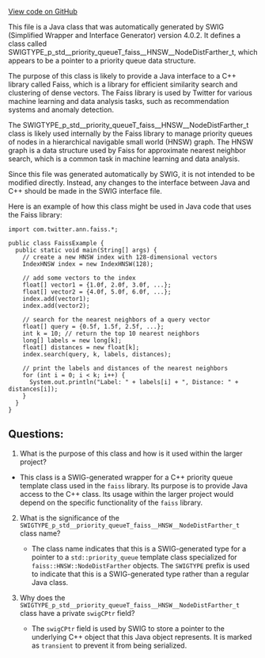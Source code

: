 [View code on GitHub](https://github.com/misbahsy/the-algorithm/ann/src/main/java/com/twitter/ann/faiss/swig/SWIGTYPE_p_std__priority_queueT_faiss__HNSW__NodeDistFarther_t.java)

This file is a Java class that was automatically generated by SWIG (Simplified Wrapper and Interface Generator) version 4.0.2. It defines a class called SWIGTYPE_p_std__priority_queueT_faiss__HNSW__NodeDistFarther_t, which appears to be a pointer to a priority queue data structure. 

The purpose of this class is likely to provide a Java interface to a C++ library called Faiss, which is a library for efficient similarity search and clustering of dense vectors. The Faiss library is used by Twitter for various machine learning and data analysis tasks, such as recommendation systems and anomaly detection. 

The SWIGTYPE_p_std__priority_queueT_faiss__HNSW__NodeDistFarther_t class is likely used internally by the Faiss library to manage priority queues of nodes in a hierarchical navigable small world (HNSW) graph. The HNSW graph is a data structure used by Faiss for approximate nearest neighbor search, which is a common task in machine learning and data analysis. 

Since this file was generated automatically by SWIG, it is not intended to be modified directly. Instead, any changes to the interface between Java and C++ should be made in the SWIG interface file. 

Here is an example of how this class might be used in Java code that uses the Faiss library:

```
import com.twitter.ann.faiss.*;

public class FaissExample {
  public static void main(String[] args) {
    // create a new HNSW index with 128-dimensional vectors
    IndexHNSW index = new IndexHNSW(128);

    // add some vectors to the index
    float[] vector1 = {1.0f, 2.0f, 3.0f, ...};
    float[] vector2 = {4.0f, 5.0f, 6.0f, ...};
    index.add(vector1);
    index.add(vector2);

    // search for the nearest neighbors of a query vector
    float[] query = {0.5f, 1.5f, 2.5f, ...};
    int k = 10; // return the top 10 nearest neighbors
    long[] labels = new long[k];
    float[] distances = new float[k];
    index.search(query, k, labels, distances);

    // print the labels and distances of the nearest neighbors
    for (int i = 0; i < k; i++) {
      System.out.println("Label: " + labels[i] + ", Distance: " + distances[i]);
    }
  }
}
```
## Questions: 
 1. What is the purpose of this class and how is it used within the larger project?
   - This class is a SWIG-generated wrapper for a C++ priority queue template class used in the `faiss` library. Its purpose is to provide Java access to the C++ class. Its usage within the larger project would depend on the specific functionality of the `faiss` library.
   
2. What is the significance of the `SWIGTYPE_p_std__priority_queueT_faiss__HNSW__NodeDistFarther_t` class name?
   - The class name indicates that this is a SWIG-generated type for a pointer to a `std::priority_queue` template class specialized for `faiss::HNSW::NodeDistFarther` objects. The `SWIGTYPE` prefix is used to indicate that this is a SWIG-generated type rather than a regular Java class.
   
3. Why does the `SWIGTYPE_p_std__priority_queueT_faiss__HNSW__NodeDistFarther_t` class have a private `swigCPtr` field?
   - The `swigCPtr` field is used by SWIG to store a pointer to the underlying C++ object that this Java object represents. It is marked as `transient` to prevent it from being serialized.